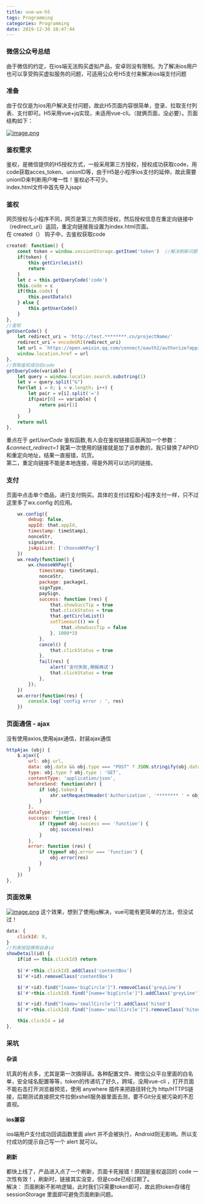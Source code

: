 ```yaml
---
title: vue-wx-h5
tags: Programming
categories: Programming
date: 2019-12-30 10:47:44
---
```


### 微信公众号总结
由于微信的约定，在ios端无法购买虚拟产品，安卓则没有限制。为了解决ios用户也可以享受购买虚拟服务的问题，可适用公众号H5支付来解决ios端支付问题
### 准备
由于仅仅是为ios用户解决支付问题，故此H5页面内容很简单，登录、拉取支付列表、支付即可。H5采用vue+jq实现，未适用vue-cli。（就俩页面，没必要）。页面结构如下： 

[![image.png](https://i.postimg.cc/sx70hyYX/image.png)](https://postimg.cc/ct1cpp5y)  

### 鉴权需求
鉴权，是微信提供的H5授权方式，一般采用第三方授权，授权成功获取code，用code获取acces_token、unionID等，由于H5是小程序ios支付的延伸，故此需要unionID来判断用户唯一性！鉴权必不可少。  
index.html文件中首先导入jsapi  

### 鉴权
网页授权与小程序不同，网页是第三方网页授权，然后授权信息在重定向链接中（redirect_uri）返回，重定向链接我设置为index.html页面。  
在 created（） 钩子中，去鉴权获取code  
```javascript
created: function() {
    const token = window.sessionStorage.getItem('token')  //解决刷新问题
    if(token) {
        this.getCircleList() 
        return 
    }
    let c = this.getQueryCode('code')  
    this.code = c
    if(this.code) {
        this.postData(c)
    } else {
        this.getUserCode()
    }  
},
//鉴权
getUserCode() {
    let redirect_uri = 'http://test.********.cn/projectName/' 
    redirect_uri = encodeURI(redirect_uri)
    let url = `https://open.weixin.qq.com/connect/oauth2/authorize?appid=${this.appId}&redirect_uri=${redirect_uri}&response_type=code&scope=snsapi_userinfo&state=STATE#wechat_redirec`
    window.location.href = url
},
//获取鉴权成功后code
getQueryCode(variable) {
    let query = window.location.search.substring(1)
    let v = query.split("&")
    for(let i = 0; i < v.length; i++) {
        let pair = v[i].split('=')
        if(pair[0] == variable) {
            return pair[1]
        }
    }
    return null
},
```
重点在于 *getUserCode* 鉴权函数,有人会在鉴权链接后面再加一个参数：*&connect_redirect=1* 我第一次使用的链接就是加了该参数的，我只替换了APPID和重定向地址，结果一直报错，坑货。  
第二，重定向链接不能是本地连接，得是外网可以访问的链接。

### 支付

页面中点击单个商品，进行支付购买。具体的支付过程和小程序支付一样，只不过这里多了wx.config 的应用。
```javascript
    wx.config({
        debug: false,
        appId: that.appId,
        timestamp: timeStamp1,
        nonceStr,
        signature,
        jsApiList: ['chooseWXPay'] 
    })
    wx.ready(function() {
        wx.chooseWXPay({
            timestamp: timeStamp1,
            nonceStr,
            package: package1,
            signType,
            paySign,
            success: function (res) {
                that.showSuccTip = true
                that.clickStatus = true
                that.getCircleList()
                setTimeout(() => {
                    that.showSuccTip = false
                }, 1000*3)
            },
            cancel() {
                that.clickStatus = true
            },
            fail(res) {
                alert('支付失败,稍候再试')
                that.clickStatus = true
            },
        });    
    })
    wx.error(function(res) {
        console.log('config error : ', res)
    })
```

### 页面通信 - ajax
没有使用axios,使用ajax通信，封装ajax通信
```javascript
httpAjax (obj) {
    $.ajax({
        url: obj.url,
        data: obj.data && obj.type === "POST" ? JSON.stringify(obj.data) : obj.data,
        type: obj.type ? obj.type : 'GET',
        contentType: 'application/json',
        beforeSend: function(xhr) {
            if (obj.token) {
                xhr.setRequestHeader('Authorization', '******** ' + obj.token);
            }
        },
        dataType: 'json',
        success: function (res) {
            if (typeof obj.success === 'function') {
                obj.success(res)
            }
        },
        error: function (res) {
            if (typeof obj.error === 'function') {
                obj.error(res)
            }
        }
    })
},
```
### 页面效果
[![image.png](https://i.postimg.cc/DfYGNZJk/image.png)](https://postimg.cc/t7W7Z9N2)
这个效果，想到了使用jq解决，vue可能有更简单的方法，但没试过！
```javascript
data: {
    clickId: 0,  
}
//列表按钮携带自身id
showDetail(id) {
    if(id == this.clickId) return 
  
    $('#'+this.clickId).addClass('contentBox')
    $('#'+id).removeClass('contentBox')

    $('#'+id).find("[name='bigCircle']").removeClass('greyLine')
    $('#'+this.clickId).find("[name='bigCircle']").addClass('greyLine')

    $('#'+id).find("[name='smallCircle']").addClass('hited')
    $('#'+this.clickId).find("[name='smallCircle']").removeClass('hited')

    this.clickId = id
},

```
### 采坑

#### 杂谈
坑真的有点多，尤其是第一次搞得话。各种配置文件、微信公众平台里面的白名单，安全域名配置等等，token的传递坑了好久，跨域，没用vue-cli ，打开页面不能右击打开浏览器预览，使用 anywhere 插件来把路径转化为 http/HTTPS链接，后期测试直接把文件拉倒xshell服务器里面去测，要不Git分支被污染的不忍直视。 
#### ios兼容 
ios端用户支付成功回调函数里面 alert 并不会被执行，Android则无影响。所以支付成功的提示自己写一个 alert 就可以。
#### 刷新
都快上线了，产品进入点了一个刷新，页面卡死报错！原因是鉴权返回的 code  一次性有效！，刷新时，链接其实没变，但是code已经过期了。  
解决： 页面刷新不影响逻辑，此时我们只需要token即可，故此把token存储在sessionStorage 里面即可避免页面刷新问题。
